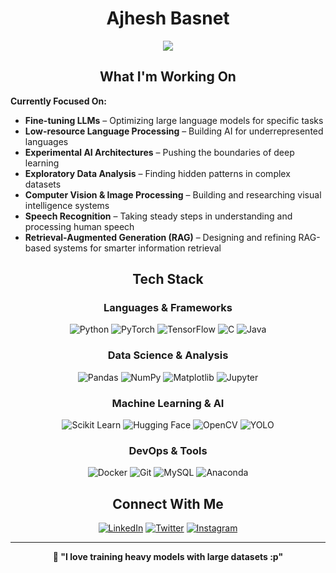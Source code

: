 # <div align="center">**Ajhesh Basnet**</div>

<div align="center">
  <img src="https://readme-typing-svg.herokuapp.com/?lines=Deep+Learning+Enthusiast;Training+Neural+Networks;Data+Analysis+%26+Insights;Machine+Learning+Engineer;Statistical+Pattern+Recognition&font=Fira%20Code&center=true&width=500&height=60&color=00d4ff&vCenter=true&size=20">
</div>

## <div align="center">**What I'm Working On**</div>

**Currently Focused On:**
-  **Fine-tuning LLMs** – Optimizing large language models for specific tasks  
-  **Low-resource Language Processing** – Building AI for underrepresented languages  
-  **Experimental AI Architectures** – Pushing the boundaries of deep learning  
-  **Exploratory Data Analysis** – Finding hidden patterns in complex datasets  
-  **Computer Vision & Image Processing** – Building and researching visual intelligence systems  
-  **Speech Recognition** – Taking steady steps in understanding and processing human speech  
-  **Retrieval-Augmented Generation (RAG)** – Designing and refining RAG-based systems for smarter information retrieval  


## <div align="center">**Tech Stack**</div>

<div align="center">

### **Languages & Frameworks**
![Python](https://img.shields.io/badge/Python-FFD43B?style=for-the-badge&logo=python&logoColor=blue)
![PyTorch](https://img.shields.io/badge/PyTorch-EE4C2C?style=for-the-badge&logo=pytorch&logoColor=white)
![TensorFlow](https://img.shields.io/badge/TensorFlow-FF6F00?style=for-the-badge&logo=tensorflow&logoColor=white)
![C](https://img.shields.io/badge/C-00599C?style=for-the-badge&logo=c&logoColor=white)
![Java](https://img.shields.io/badge/Java-ED8B00?style=for-the-badge&logo=java&logoColor=white)

### **Data Science & Analysis**
![Pandas](https://img.shields.io/badge/Pandas-2C2D72?style=for-the-badge&logo=pandas&logoColor=white)
![NumPy](https://img.shields.io/badge/Numpy-777BB4?style=for-the-badge&logo=numpy&logoColor=white)
![Matplotlib](https://img.shields.io/badge/Matplotlib-11557c?style=for-the-badge&logo=matplotlib&logoColor=white)
![Jupyter](https://img.shields.io/badge/Jupyter-F37626.svg?&style=for-the-badge&logo=Jupyter&logoColor=white)

### **Machine Learning & AI**
![Scikit Learn](https://img.shields.io/badge/scikit_learn-F7931E?style=for-the-badge&logo=scikit-learn&logoColor=white)
![Hugging Face](https://img.shields.io/badge/🤗_Hugging_Face-FFD21E?style=for-the-badge&logoColor=black)
![OpenCV](https://img.shields.io/badge/OpenCV-27338e?style=for-the-badge&logo=OpenCV&logoColor=white)
![YOLO](https://img.shields.io/badge/YOLO-00FFFF?style=for-the-badge&logoColor=black)

### **DevOps & Tools**
![Docker](https://img.shields.io/badge/Docker-2CA5E0?style=for-the-badge&logo=docker&logoColor=white)
![Git](https://img.shields.io/badge/Git-F05032?style=for-the-badge&logo=git&logoColor=white)
![MySQL](https://img.shields.io/badge/MySQL-005C84?style=for-the-badge&logo=mysql&logoColor=white)
![Anaconda](https://img.shields.io/badge/Anaconda-44A833?style=for-the-badge&logo=anaconda&logoColor=white)

</div>

## <div align="center">**Connect With Me**</div>

<div align="center">

[![LinkedIn](https://img.shields.io/badge/LinkedIn-0077B5?style=for-the-badge&logo=linkedin&logoColor=white)](https://www.linkedin.com/in/ajhesh-basnet-656564291/)
[![Twitter](https://img.shields.io/badge/Twitter-1DA1F2?style=for-the-badge&logo=twitter&logoColor=white)](https://twitter.com/ajheshbasnet)
[![Instagram](https://img.shields.io/badge/Instagram-E4405F?style=for-the-badge&logo=instagram&logoColor=white)](https://instagram.com/ajhesh_basnet)

</div>

---

<div align="center">

**💭 "I love training heavy models with large datasets :p"**

</div>
